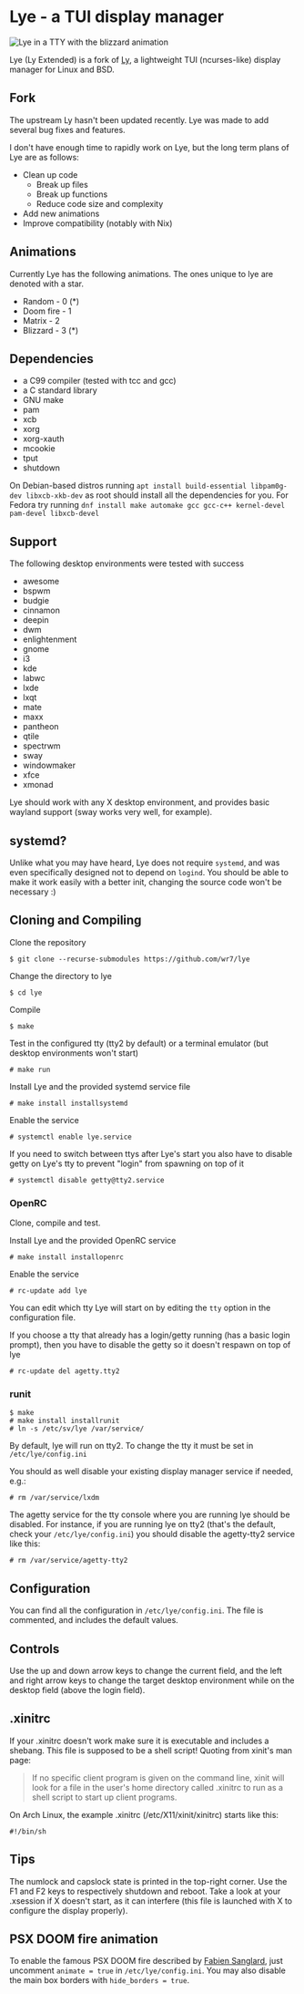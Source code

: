 
# Lye - a TUI display manager

![Lye in a TTY with the blizzard animation](https://github.com/wr7/lye/assets/53203261/f25890c2-fc4b-4dab-b1e2-c648a75817f8 "Lye in a TTY with the blizzard animation")

Lye (Ly Extended) is a fork of [Ly](https://github.com/fairyglade/ly), a lightweight TUI (ncurses-like) display manager for Linux and BSD.

## Fork
The upstream Ly hasn't been updated recently. Lye was made to add several bug fixes and features.

I don't have enough time to rapidly work on Lye, but the long term plans of Lye are as follows:
 - Clean up code
   - Break up files
   - Break up functions
   - Reduce code size and complexity
 - Add new animations
 - Improve compatibility (notably with Nix)

## Animations
Currently Lye has the following animations. The ones unique to lye are denoted with a star.

 - Random - 0 (*)
 - Doom fire - 1
 - Matrix - 2
 - Blizzard - 3 (*)

## Dependencies
 - a C99 compiler (tested with tcc and gcc)
 - a C standard library
 - GNU make
 - pam
 - xcb
 - xorg
 - xorg-xauth
 - mcookie
 - tput
 - shutdown

On Debian-based distros running `apt install build-essential libpam0g-dev libxcb-xkb-dev` as root should install all the dependencies for you.
For Fedora try running `dnf install make automake gcc gcc-c++ kernel-devel pam-devel libxcb-devel`

## Support
The following desktop environments were tested with success

 - awesome
 - bspwm
 - budgie
 - cinnamon
 - deepin
 - dwm
 - enlightenment
 - gnome
 - i3
 - kde
 - labwc
 - lxde
 - lxqt
 - mate
 - maxx
 - pantheon
 - qtile
 - spectrwm
 - sway
 - windowmaker
 - xfce
 - xmonad

Lye should work with any X desktop environment, and provides
basic wayland support (sway works very well, for example).

## systemd?
Unlike what you may have heard, Lye does not require `systemd`,
and was even specifically designed not to depend on `logind`.
You should be able to make it work easily with a better init,
changing the source code won't be necessary :)

## Cloning and Compiling
Clone the repository
```
$ git clone --recurse-submodules https://github.com/wr7/lye
```

Change the directory to lye
```
$ cd lye
```

Compile
```
$ make
```

Test in the configured tty (tty2 by default)
or a terminal emulator (but desktop environments won't start)
```
# make run
```

Install Lye and the provided systemd service file
```
# make install installsystemd
```

Enable the service
```
# systemctl enable lye.service
```

If you need to switch between ttys after Lye's start you also have to
disable getty on Lye's tty to prevent "login" from spawning on top of it
```
# systemctl disable getty@tty2.service
```

### OpenRC

Clone, compile and test.

Install Lye and the provided OpenRC service
```
# make install installopenrc
```

Enable the service
```
# rc-update add lye
```

You can edit which tty Lye will start on by editing the `tty` option in the configuration file.

If you choose a tty that already has a login/getty running (has a basic login prompt), then you have to disable the getty so it doesn't respawn on top of lye
```
# rc-update del agetty.tty2
```

### runit

```
$ make
# make install installrunit
# ln -s /etc/sv/lye /var/service/
```

By default, lye will run on tty2. To change the tty it must be set in `/etc/lye/config.ini`

You should as well disable your existing display manager service if needed, e.g.:

```
# rm /var/service/lxdm
```

The agetty service for the tty console where you are running lye should be disabled. For instance, if you are running lye on tty2 (that's the default, check your `/etc/lye/config.ini`) you should disable the agetty-tty2 service like this:

```
# rm /var/service/agetty-tty2
```

## Configuration
You can find all the configuration in `/etc/lye/config.ini`.
The file is commented, and includes the default values.

## Controls
Use the up and down arrow keys to change the current field, and the
left and right arrow keys to change the target desktop environment
while on the desktop field (above the login field).

## .xinitrc
If your .xinitrc doesn't work make sure it is executable and includes a shebang.
This file is supposed to be a shell script! Quoting from xinit's man page:

> If no specific client program is given on the command line, xinit will look for a file in the user's home directory called .xinitrc to run as a shell script to start up client programs.

On Arch Linux, the example .xinitrc (/etc/X11/xinit/xinitrc) starts like this:
```
#!/bin/sh
```

## Tips
The numlock and capslock state is printed in the top-right corner.
Use the F1 and F2 keys to respectively shutdown and reboot.
Take a look at your .xsession if X doesn't start, as it can interfere
(this file is launched with X to configure the display properly).

## PSX DOOM fire animation
To enable the famous PSX DOOM fire described by [Fabien Sanglard](http://fabiensanglard.net/doom_fire_psx/index.html),
just uncomment `animate = true` in `/etc/lye/config.ini`. You may also
disable the main box borders with `hide_borders = true`.
